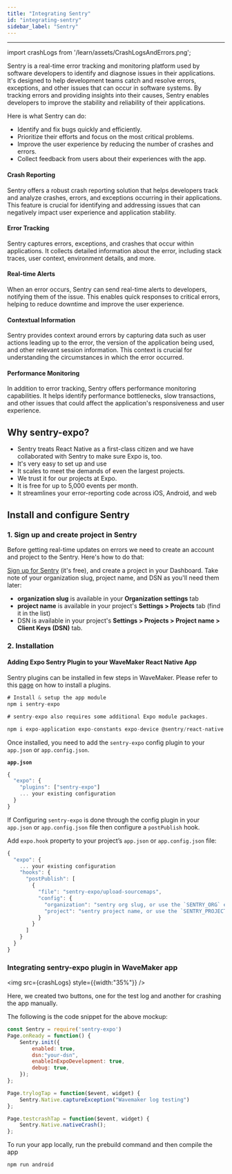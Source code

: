```yaml
---
title: "Integrating Sentry"
id: "integrating-sentry"
sidebar_label: "Sentry"
---
```

---
import crashLogs from '/learn/assets/CrashLogsAndErrors.png';

Sentry is a real-time error tracking and monitoring platform used by software developers to identify and diagnose issues in their applications. It's designed to help development teams catch and resolve errors, exceptions, and other issues that can occur in software systems. By tracking errors and providing insights into their causes, Sentry enables developers to improve the stability and reliability of their applications.

Here is what Sentry can do:

- Identify and fix bugs quickly and efficiently.
- Prioritize their efforts and focus on the most critical problems.
- Improve the user experience by reducing the number of crashes and errors.
- Collect feedback from users about their experiences with the app.

#### Crash Reporting
Sentry offers a robust crash reporting solution that helps developers track and analyze crashes, errors, and exceptions occurring in their applications. This feature is crucial for identifying and addressing issues that can negatively impact user experience and application stability. 

#### Error Tracking
Sentry captures errors, exceptions, and crashes that occur within applications. It collects detailed information about the error, including stack traces, user context, environment details, and more.

#### Real-time Alerts
When an error occurs, Sentry can send real-time alerts to developers, notifying them of the issue. This enables quick responses to critical errors, helping to reduce downtime and improve the user experience.

#### Contextual Information
Sentry provides context around errors by capturing data such as user actions leading up to the error, the version of the application being used, and other relevant session information. This context is crucial for understanding the circumstances in which the error occurred.

#### Performance Monitoring
In addition to error tracking, Sentry offers performance monitoring capabilities. It helps identify performance bottlenecks, slow transactions, and other issues that could affect the application's responsiveness and user experience.


## Why sentry-expo?

- Sentry treats React Native as a first-class citizen and we have collaborated with Sentry to make sure Expo is, too.
- It's very easy to set up and use
- It scales to meet the demands of even the largest projects.
- We trust it for our projects at Expo.
- It is free for up to 5,000 events per month.
- It streamlines your error-reporting code across iOS, Android, and web


## Install and configure Sentry

### 1. Sign up and create project in Sentry

Before getting real-time updates on errors we need to create an account and project to the Sentry. Here's how to do that:

[Sign up for Sentry](https://sentry.io/signup/) (it's free), and create a project in your Dashboard. Take note of your organization slug, project name, and DSN as you'll need them later:

- **organization slug** is available in your **Organization settings** tab
- **project name** is available in your project's **Settings > Projects** tab (find it in the list)
- DSN is available in your project's **Settings > Projects > Project name > Client Keys (DSN)** tab.

### 2. Installation

#### Adding Expo Sentry Plugin to your WaveMaker React Native App​

Sentry plugins can be installed in few steps in WaveMaker. Please refer to this [page](https://docs.wavemaker.com/learn/react-native/third-party-expo-plugins#expo)
on how to install a plugins.

```javascript
# Install & setup the app module
npm i sentry-expo

# sentry-expo also requires some additional Expo module packages.

npm i expo-application expo-constants expo-device @sentry/react-native

```

Once installed, you need to add the  `sentry-expo` config plugin to your `app.json` or `app.config.json`.

**`app.json`**  

```javascript
{
  "expo": {
    "plugins": ["sentry-expo"]
    ... your existing configuration 
  }
}

```

If Configuring `sentry-expo` is done through the config plugin in your `app.json` or `app.config.json` file then configure a `postPublish` hook.

Add `expo.hook` property to your project’s `app.json` or `app.config.json` file:

```javascript
{
  "expo": {
    ... your existing configuration 
    "hooks": {
      "postPublish": [
        {
          "file": "sentry-expo/upload-sourcemaps",
          "config": {
            "organization": "sentry org slug, or use the `SENTRY_ORG` environment variable",
            "project": "sentry project name, or use the `SENTRY_PROJECT` environment variable"
          }
        }
      ]
    }
  }
}
```

### Integrating sentry-expo plugin in WaveMaker app

<img src={crashLogs} style={{width:"35%"}} />

Here, we created two buttons, one for the test log and another for crashing the app manually.

The following is the code snippet for the above mockup:

```javascript
const Sentry = require('sentry-expo')
Page.onReady = function() {
    Sentry.init({
        enabled: true,
        dsn:"your-dsn",
        enableInExpoDevelopment: true,
        debug: true, 
    });
};

Page.trylogTap = function($event, widget) {
    Sentry.Native.captureException("Wavemaker log testing")
};

Page.testcrashTap = function($event, widget) {
    Sentry.Native.nativeCrash();
};

```

To run your app locally, run the prebuild command and then compile the app

```javascript
npm run android
```